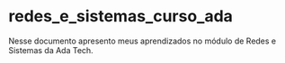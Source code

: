 # redes_e_sistemas_curso_ada
Nesse documento apresento meus aprendizados no módulo de Redes e Sistemas da Ada Tech.
